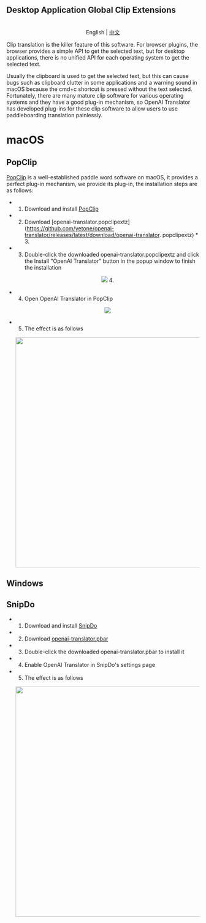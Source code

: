 Desktop Application Global Clip Extensions
------------------------------------------

<p align="center">
    <br> English | <a href="CLIP-EXTENSION-CN.md">中文</a>
</p>

Clip translation is the killer feature of this software. For browser plugins, the browser provides a simple API to get the selected text, but for desktop applications, there is no unified API for each operating system to get the selected text.

Usually the clipboard is used to get the selected text, but this can cause bugs such as clipboard clutter in some applications and a warning sound in macOS because the cmd+c shortcut is pressed without the text selected. Fortunately, there are many mature clip software for various operating systems and they have a good plug-in mechanism, so OpenAI Translator has developed plug-ins for these clip software to allow users to use paddleboarding translation painlessly.

# macOS

## PopClip

[PopClip](https://pilotmoon.com/popclip/) is a well-established paddle word software on macOS, it provides a perfect plug-in mechanism, we provide its plug-in, the installation steps are as follows:

* 1. Download and install [PopClip](https://pilotmoon.com/popclip/)
* 2. Download [openai-translator.popclipextz](https://github.com/yetone/openai-translator/releases/latest/download/openai-translator. popclipextz) * 3.
* 3. Double-click the downloaded openai-translator.popclipextz and click the Install "OpenAI Translator" button in the popup window to finish the installation
    
    <p align="center">
        <img src="https://user-images.githubusercontent.com/1206493/240260692-8af6141a-3dba-4775-921d-505223addf9e.png" /> 4.
    </p>

* 4. Open OpenAI Translator in PopClip
    
    <p align="center">
        <img src="https://user-images.githubusercontent.com/1206493/240258859-c4f2ec91-255f-414c-a4a4-aca25fceb0b5.png" />
    </p>

* 5. The effect is as follows

    <p align="center">
        <img width="600" src="https://user-images.githubusercontent.com/1206493/240355949-8f41d98d-f097-4ce4-a533-af60e1757ca1.gif" />
    </p>

## Windows

## SnipDo

* 1. Download and install [SnipDo](https://apps.microsoft.com/store/detail/snipdo/9NPZ2TVKJVT7)
* 2. Download [openai-translator.pbar](https://github.com/yetone/openai-translator/releases/latest/download/openai-translator.pbar)
* 3. Double-click the downloaded openai-translator.pbar to install it
* 4. Enable OpenAI Translator in SnipDo's settings page
* 5. The effect is as follows

    <p align="center">
        <img width="600" src="https://user-images.githubusercontent.com/1206493/240358161-2788eb97-d00b-4808-aa86-a7fcfe3f71dd.gif" />
    </p>

